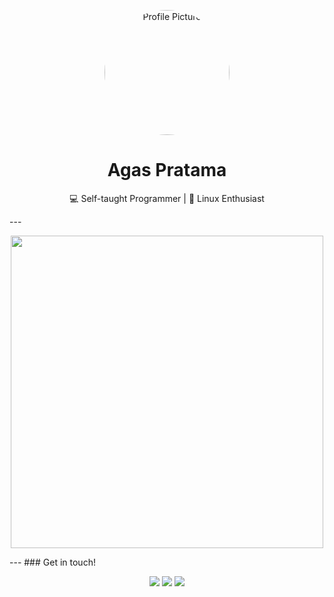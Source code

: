<p align="center">
  <img src="https://github.com/agasfsnk.png" width="200" style="border-radius: 50%;" alt="Profile Picture"/>
</p>

<h1 align="center">Agas Pratama</h1>

<p align="center">
  💻 Self-taught Programmer | 🐧 Linux Enthusiast
</p>
---
<p align="center">
  <img src="haru/haru-urara-haru.gif" width="500"/>
</p>
---
### Get in touch!
<p align="center">
  <a href="https://facebook.com/agasptama"><img src="https://img.shields.io/badge/Facebook-1DA1F2?style=for-the-badge&logo=facebook&logoColor=white"/></a>
  <a href="https://instagram.com/agasfsnk"><img src="https://img.shields.io/badge/Instagram-E4405F?style=for-the-badge&logo=instagram&logoColor=white"/></a>
  <a href="https://linkedin.com/in/agasptama"><img src="https://img.shields.io/badge/LinkedIn-0077B5?style=for-the-badge&logo=linkedin&logoColor=white"/></a>
</p>
